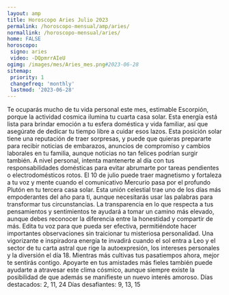 ```yaml
---
layout: amp
title: Horoscopo Aries Julio 2023 
permalink: /horoscopo-mensual/amp/aries/
normallink: /horoscopo-mensual/aries/
home: FALSE
horoscopo:
 signo: aries
 video: -DQpmrrAIeU
ogimg: /images/mes/Aries_mes.png#2023-06-28
sitemap:
 priority: 1
 changefreq: 'monthly'
 lastmod: '2023-06-28'
---
```



Te ocuparás mucho de tu vida personal este mes, estimable Escorpión, porque la actividad cosmica ilumina tu cuarta casa solar. Esta energía está lista para brindar emoción a tu esfera doméstica y vida familiar, así que asegúrate de dedicar tu tiempo libre a cuidar esos lazos. Esta posición solar tiene una reputación de traer sorpresas, y puede que quieras prepararte para recibir noticias de embarazos, anuncios de compromiso y cambios laborales en tu familia, aunque noticias no tan felices podrían surgir también. A nivel personal, intenta mantenerte al día con tus responsabilidades domésticas para evitar abrumarte por tareas pendientes o electrodomésticos rotos.
El 10 de julio puede traer magnetismo y fortaleza a tu voz y mente cuando el comunicativo Mercurio pasa por el profundo Plutón en tu tercera casa solar. Esta unión celestial trae uno de los días más empoderantes del año para ti, aunque necesitarás usar las palabras para transformar tus circunstancias. La transparencia en lo que respecta a tus pensamientos y sentimientos te ayudará a tomar un camino más elevado, aunque debes reconocer la diferencia entre la honestidad y compartir de más. Edita tu voz para que pueda ser efectiva, permitiéndote hacer importantes observaciones sin traicionar tu misteriosa personalidad.
Una vigorizante e inspiradora energía te invadirá cuando el sol entra a Leo y el sector de tu carta astral que rige la autoexpresión, los intereses personales y la diversión el día 18. Mientras más cultivas tus pasatiempos ahora, mejor te sentirás contigo. Apoyarte en tus amistades más fieles también puede ayudarte a atravesar este clima cósmico, aunque siempre existe la posibilidad de que además se manifieste un nuevo interés amoroso.
Días destacados: 2, 11, 24
Días desafiantes: 9, 13, 15